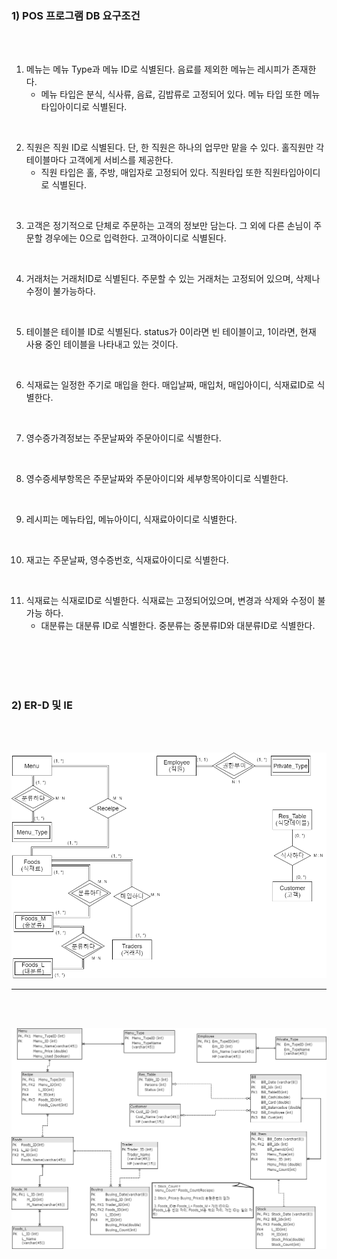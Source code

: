 ### 1) POS 프로그램 DB 요구조건
<br>
<br>

1. 메뉴는 메뉴 Type과 메뉴 ID로 식별된다. 음료를 제외한 메뉴는 레시피가 존재한다.
    - 메뉴 타입은 분식, 식사류, 음료, 김밥류로 고정되어 있다. 메뉴 타입 또한 메뉴타입아이디로 식별된다.

<br>

2. 직원은 직원 ID로 식별된다. 단, 한 직원은 하나의 업무만 맡을 수 있다. 홀직원만 각 테이블마다 고객에게 서비스를 제공한다.
    - 직원 타입은 홀, 주방, 매입자로 고정되어 있다. 직원타입 또한 직원타입아이디로 식별된다.

<br>

3.  고객은 정기적으로 단체로 주문하는 고객의 정보만 담는다. 그 외에 다른 손님이 주문할 경우에는 0으로 입력한다. 고객아이디로 식별된다.  

<br>

4. 거래처는 거래처ID로 식별된다. 주문할 수 있는 거래처는 고정되어 있으며, 삭제나 수정이 불가능하다. 

<br>

5. 테이블은 테이블 ID로 식별된다. status가 0이라면 빈 테이블이고, 1이라면, 현재 사용 중인 테이블을 나타내고 있는 것이다. 

<br>

6. 식재료는 일정한 주기로 매입을 한다. 매입날짜, 매입처, 매입아이디, 식재료ID로 식별한다. 

<br>

7. 영수증가격정보는 주문날짜와 주문아이디로 식별한다.

<br>

8. 영수증세부항목은 주문날짜와 주문아이디와 세부항목아이디로 식별한다.

<br>

9. 레시피는 메뉴타입, 메뉴아이디, 식재료아이디로 식별한다.

<br>

10. 재고는 주문날짜, 영수증번호, 식재료아이디로 식별한다.

<br>

11. 식재료는 식재로ID로 식별한다. 식재료는 고정되어있으며, 변경과 삭제와 수정이 불가능 하다. 
    - 대분류는 대분류 ID로 식별한다. 중분류는 중분류ID와 대분류ID로 식별한다. 

<br>
<br>
<br>
<br>



### 2) ER-D 및 IE
<br>
<br>


![ER-D](./images/ER-D.png)


******************


<br>
<br>

![IE](./images/IE.png)

